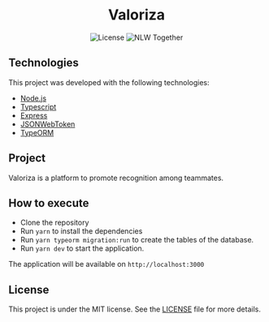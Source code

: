 <h1 align="center">Valoriza</h1>

<p align="center">
  <img alt="License" src="https://img.shields.io/static/v1?label=license&message=MIT&color=8257E5&labelColor=000000">

  <img src="https://img.shields.io/static/v1?label=NLW&message=Together&color=8257E5&labelColor=000000" alt="NLW Together" />
</p>

## Technologies

This project was developed with the following technologies:

- [Node.js](https://nodejs.org/en/)
- [Typescript](https://www.typescriptlang.org/)
- [Express](https://expressjs.com/pt-br/)
- [JSONWebToken](https://github.com/auth0/node-jsonwebtoken#readme)
- [TypeORM](https://typeorm.io/#/)

## Project

Valoriza is a platform to promote recognition among teammates.

## How to execute

- Clone the repository
- Run `yarn` to install the dependencies
- Run `yarn typeorm migration:run` to create the tables of the database.
- Run `yarn dev` to start the application.

The application will be available on `http://localhost:3000`

## License

This project is under the MIT license. See the [LICENSE](LICENSE.md) file for more details.
